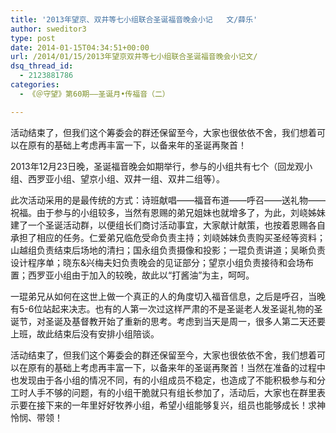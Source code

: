```yaml
---
title: '2013年望京、双井等七小组联合圣诞福音晚会小记   文/薛乐'
author: sweditor3
type: post
date: 2014-01-15T04:34:51+00:00
url: /2014/01/15/2013年望京双井等七小组联合圣诞福音晚会小记文/
dsq_thread_id:
  - 2123881786
categories:
  - 《＠守望》第60期——圣诞月•传福音（二）

---
```

活动结束了，但我们这个筹委会的群还保留至今，大家也很依依不舍，我们想着可以在原有的基础上考虑再丰富一下，以备来年的圣诞再聚首！

<!--more-->2013年12月23日晚，圣诞福音晚会如期举行，参与的小组共有七个（回龙观小组、西罗亚小组、望京小组、双井一组、双井二组等）。

此次活动采用的是最传统的方式：诗班献唱——福音布道——呼召——送礼物——祝福。由于参与的小组较多，当然有恩赐的弟兄姐妹也就增多了，为此，刘峣姊妹建了一个圣诞活动群，以便组长们商讨活动事宜，大家献计献策，也按着恩赐各自承担了相应的任务。仁爱弟兄临危受命负责主持；刘峣姊妹负责购买圣经等资料；山越组负责结束后场地的清扫；国永组负责摄像和投影；一琨负责讲道；吴晰负责设计程序单；晓东&兴梅夫妇负责晚会的见证部分；望京小组负责接待和会场布置；西罗亚小组由于加入的较晚，故此以“打酱油”为主，呵呵。

一琨弟兄从如何在这世上做一个真正的人的角度切入福音信息，之后是呼召，当晚有5-6位站起来决志。也有的人第一次过这样严肃的不是圣诞老人发圣诞礼物的圣诞节，对圣诞及基督教开始了重新的思考。考虑到当天是周一，很多人第二天还要上班，故此结束后没有安排小组陪谈。

活动结束了，但我们这个筹委会的群还保留至今，大家也很依依不舍，我们想着可以在原有的基础上考虑再丰富一下，以备来年的圣诞再聚首！当然在准备的过程中也发现由于各小组的情况不同，有的小组成员不稳定，也造成了不能积极参与和分工时人手不够的问题，有的小组干脆就只有组长参加了，活动后，大家也在群里表示要在接下来的一年里好好牧养小组，希望小组能够复兴，组员也能够成长！求神怜悯、带领！